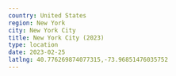 ```yaml
---
country: United States
region: New York
city: New York City
title: New York City (2023)
type: location
date: 2023-02-25
latlng: 40.776269874077315,-73.96851476035752
---
```

